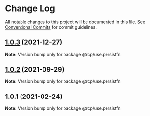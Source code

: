 # Change Log

All notable changes to this project will be documented in this file.
See [Conventional Commits](https://conventionalcommits.org) for commit guidelines.

<a name="1.0.3"></a>

## [1.0.3](https://github.com/imcuttle/rcp/compare/@rcp/use.persistfn@1.0.2...@rcp/use.persistfn@1.0.3) (2021-12-27)

**Note:** Version bump only for package @rcp/use.persistfn

<a name="1.0.2"></a>

## [1.0.2](https://github.com/imcuttle/rcp/compare/@rcp/use.persistfn@1.0.1...@rcp/use.persistfn@1.0.2) (2021-09-29)

**Note:** Version bump only for package @rcp/use.persistfn

<a name="1.0.1"></a>

## 1.0.1 (2021-02-24)

**Note:** Version bump only for package @rcp/use.persistfn

